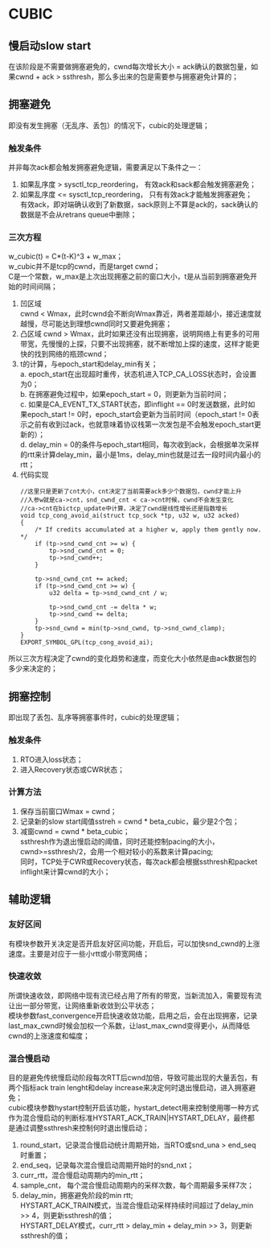 # CUBIC
## 慢启动slow start
在该阶段是不需要做拥塞避免的，cwnd每次增长大小 = ack确认的数据包量，如果cwnd + ack > ssthresh，那么多出来的包是需要参与拥塞避免计算的；  

## 拥塞避免
即没有发生拥塞（无乱序、丢包）的情况下，cubic的处理逻辑；  
### 触发条件
并非每次ack都会触发拥塞避免逻辑，需要满足以下条件之一：  
1. 如果乱序度 > sysctl_tcp_reordering， 有效ack和sack都会触发拥塞避免；  
2. 如果乱序度 <= sysctl_tcp_reordering， 只有有效ack才能触发拥塞避免；  
有效ack，即对端确认收到了新数据，sack原则上不算是ack的，sack确认的数据是不会从retrans queue中删除；   

### 三次方程
w_cubic(t) = C*(t-K)^3 + w_max；  
w_cubic并不是tcp的cwnd，而是target cwnd；  
C是一个常数，w_max是上次出现拥塞之前的窗口大小，t是从当前到拥塞避免开始的时间间隔；  
1. 凹区域   
cwnd < Wmax，此时cwnd会不断向Wmax靠近，两者差距越小，接近速度就越慢，尽可能达到理想cwnd同时又要避免拥塞；  
2. 凸区域
cwnd > Wmax，此时如果还没有出现拥塞，说明网络上有更多的可用带宽，先慢慢的上探，只要不出现拥塞，就不断增加上探的速度，这样才能更快的找到网络的瓶颈cwnd；   
3. t的计算，与epoch_start和delay_min有关；  
a. epoch_start在出现超时重传，状态机进入TCP_CA_LOSS状态时，会设置为0；  
b. 在拥塞避免过程中，如果epoch_start = 0，则更新为当前时间；   
c. 如果是CA_EVENT_TX_START状态，即inflight == 0时发送数据，此时如果epoch_start != 0时，epoch_start会更新为当前时间（epoch_start != 0表示之前有收到过ack，也就意味着协议栈第一次发包是不会触发epoch_start更新的）；  
d. delay_min = 0的条件与epoch_start相同，每次收到ack，会根据单次采样的rtt来计算delay_min，最小是1ms，delay_min也就是过去一段时间内最小的rtt；  
4. 代码实现  
    ```
    //这里只是更新了cnt大小，cnt决定了当前需要ack多少个数据包，cwnd才能上升  
    //入参w就是ca->cnt，snd_cwnd_cnt < ca->cnt时候，cwnd不会发生变化  
    //ca->cnt在bictcp_update中计算，决定了cwnd是线性增长还是指数增长   
    void tcp_cong_avoid_ai(struct tcp_sock *tp, u32 w, u32 acked)
    {
        /* If credits accumulated at a higher w, apply them gently now. */
        if (tp->snd_cwnd_cnt >= w) {
            tp->snd_cwnd_cnt = 0;
            tp->snd_cwnd++;
        }

        tp->snd_cwnd_cnt += acked;
        if (tp->snd_cwnd_cnt >= w) {
            u32 delta = tp->snd_cwnd_cnt / w;

            tp->snd_cwnd_cnt -= delta * w;
            tp->snd_cwnd += delta;
        }
        tp->snd_cwnd = min(tp->snd_cwnd, tp->snd_cwnd_clamp);
    }
    EXPORT_SYMBOL_GPL(tcp_cong_avoid_ai);
    ```
所以三次方程决定了cwnd的变化趋势和速度，而变化大小依然是由ack数据包的多少来决定的；  

## 拥塞控制
即出现了丢包、乱序等拥塞事件时，cubic的处理逻辑；  
### 触发条件
1. RTO进入loss状态；  
2. 进入Recovery状态或CWR状态；  
### 计算方法
1. 保存当前窗口Wmax = cwnd；  
2. 记录新的slow start阈值sstreh = cwnd * beta_cubic，最少是2个包；  
3. 减窗cwnd = cwnd * beta_cubic；  
ssthresh作为退出慢启动的阈值，同时还能控制pacing的大小，cwnd>=ssthresh/2，会用一个相对较小的系数来计算pacing;  
同时，TCP处于CWR或Recovery状态，每次ack都会根据ssthresh和packet inflight来计算cwnd的大小；  

## 辅助逻辑
### 友好区间
有模块参数开关决定是否开启友好区间功能，开启后，可以加快snd_cwnd的上涨速度。主要是对应于一些小rtt或小带宽网络；  
### 快速收敛
所谓快速收敛，即网络中现有流已经占用了所有的带宽，当新流加入，需要现有流让出一部分带宽，让网络重新收敛到公平状态；  
模块参数fast_convergence开启快速收敛功能，启用之后，会在出现拥塞，记录last_max_cwnd时候会加权一个系数，让last_max_cwnd变得更小，从而降低cwnd的上涨速度和幅度；  
### 混合慢启动
目的是避免传统慢启动阶段每次RTT后cwnd加倍，导致可能出现的大量丢包，有两个指标ack train lenght和delay increase来决定何时退出慢启动，进入拥塞避免；  
cubic模块参数hystart控制开启该功能，hystart_detect用来控制使用哪一种方式作为混合慢启动的判断标准HYSTART_ACK_TRAIN|HYSTART_DELAY，最终都是通过调整ssthresh来控制何时退出慢启动；   
1. round_start，记录混合慢启动统计周期开始，当RTO或snd_una > end_seq时重置；   
2. end_seq，记录每次混合慢启动周期开始时的snd_nxt；  
3. curr_rtt，混合慢启动周期内的min_rtt；   
4. sample_cnt， 每个混合慢启动周期内的采样次数，每个周期最多采样7次；  
5. delay_min，拥塞避免阶段的min rtt;   
HYSTART_ACK_TRAIN模式，当混合慢启动采样持续时间超过了delay_min >> 4，则更新ssthresh的值；  
HYSTART_DELAY模式，curr_rtt > delay_min + delay_min >> 3，则更新ssthresh的值；  
